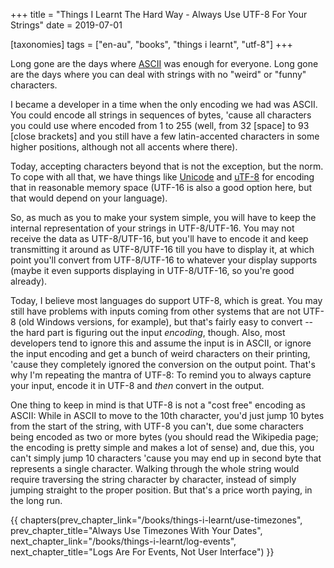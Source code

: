 +++
title = "Things I Learnt The Hard Way - Always Use UTF-8 For Your Strings"
date = 2019-07-01

[taxonomies]
tags = ["en-au", "books", "things i learnt", "utf-8"]
+++

Long gone are the days where [ASCII](https://en.wikipedia.org/wiki/ASCII) was
enough for everyone. Long gone are the days where you can deal with strings
with no "weird" or "funny" characters.

<!-- more -->

I became a developer in a time when the only encoding we had was ASCII. You
could encode all strings in sequences of bytes, 'cause all characters you
could use where encoded from 1 to 255 (well, from 32 [space] to 93 [close
brackets] and you still have a few latin-accented characters in some higher
positions, although not all accents where there).

Today, accepting characters beyond that is not the exception, but the norm. To
cope with all that, we have things like
[Unicode](https://en.wikipedia.org/wiki/Unicode) and
[uTF-8](https://en.wikipedia.org/wiki/UTF-8) for encoding that in reasonable
memory space (UTF-16 is also a good option here, but that would depend on your
language).

So, as much as you to make your system simple, you will have to keep the
internal representation of your strings in UTF-8/UTF-16. You may not receive
the data as UTF-8/UTF-16, but you'll have to encode it and keep transmitting
it around as UTF-8/UTF-16 till you have to display it, at which point you'll
convert from UTF-8/UTF-16 to whatever your display supports (maybe it even
supports displaying in UTF-8/UTF-16, so you're good already).

Today, I believe most languages do support UTF-8, which is great. You
may still have problems with inputs coming from other systems that are not
UTF-8 (old Windows versions, for example), but that's fairly easy to convert
-- the hard part is figuring out the input _encoding_, though. Also, most
developers tend to ignore this and assume the input is in ASCII, or ignore the
input encoding and get a bunch of weird characters on their printing,
'cause they completely ignored the conversion on the output point. That's why
I'm repeating the mantra of UTF-8: To remind you to always capture your input,
encode it in UTF-8 and _then_ convert in the output.

One thing to keep in mind is that UTF-8 is not a "cost free" encoding as
ASCII: While in ASCII to move to the 10th character, you'd just jump 10 bytes
from the start of the string, with UTF-8 you can't, due some characters being
encoded as two or more bytes (you should read the Wikipedia page; the encoding
is pretty simple and makes a lot of sense) and, due this, you can't simply
jump 10 characters 'cause you may end up in second byte that represents a
single character. Walking through the whole string would require traversing
the string character by character, instead of simply jumping straight to the
proper position. But that's a price worth paying, in the long run.

{{ chapters(prev_chapter_link="/books/things-i-learnt/use-timezones", prev_chapter_title="Always Use Timezones With Your Dates", next_chapter_link="/books/things-i-learnt/log-events", next_chapter_title="Logs Are For Events, Not User Interface") }}
